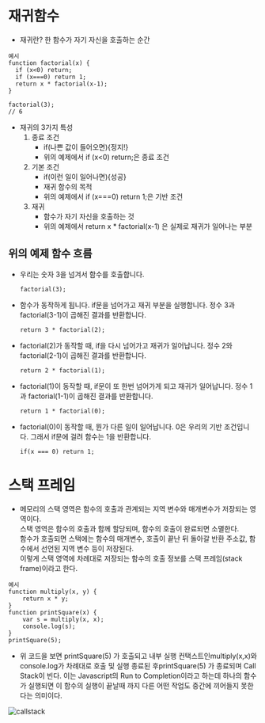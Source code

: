 # 재귀함수
- 재귀란? 한 함수가 자기 자신을 호출하는 순간

```
예시
function factorial(x) {
  if (x<0) return;
  if (x===0) return 1;
  return x * factorial(x-1);
}

factorial(3);
// 6
```
- 재귀의 3가지 특성
    1. 종료 조건
        - if(나쁜 값이 들어오면){정지!}
        - 위의 예제에서 if (x<0) return;은 종료 조건 
    2. 기본 조건
        - if(이런 일이 일어나면){성공}
        - 재귀 함수의 목적
        - 위의 예제에서 if (x===0) return 1;은 기반 조건
    3. 재귀
        - 함수가 자기 자신을 호출하는 것
        - 위의 예제에서 return x * factorial(x-1) 은 실제로 재귀가 일어나는 부분

## 위의 예제 함수 흐름

- 우리는 숫자 3을 넘겨서 함수를 호출합니다.

  ```factorial(3);```
- 함수가 동작하게 됩니다. if문을 넘어가고 재귀 부분을 실행합니다. 정수 3과 factorial(3-1)이 곱해진 결과를 반환합니다.

  ```return 3 * factorial(2);```
- factorial(2)가 동작할 때, if을 다시 넘어가고 재귀가 일어납니다. 정수 2와 factorial(2-1)이 곱해진 결과를 반환합니다.

  ```return 2 * factorial(1);```

- factorial(1)이 동작할 때, if문이 또 한번 넘어가게 되고 재귀가 일어납니다. 정수 1과 factorial(1-1)이 곱해진 결과를 반환합니다.

  ```return 1 * factorial(0);```

- factorial(0)이 동작할 때, 뭔가 다른 일이 일어납니다. 0은 우리의 기반 조건입니다. 그래서 if문에 걸려 함수는 1을 반환합니다.

  ```if(x === 0) return 1;```

# 스택 프레임
- 메모리의 스택 영역은 함수의 호출과 관계되는 지역 변수와 매개변수가 저장되는 영역이다.<br>
스택 영역은 함수의 호출과 함께 할당되며, 함수의 호출이 완료되면 소멸한다.<br>
함수가 호출되면 스택에는 함수의 매개변수, 호출이 끝난 뒤 돌아갈 반환 주소값, 함수에서 선언된 지역 변수 등이 저장된다.<br>
이렇게 스택 영역에 차례대로 저장되는 함수의 호출 정보를 스택 프레임(stack frame)이라고 한다.
```
예시
function multiply(x, y) {
    return x * y;
}
function printSquare(x) {
    var s = multiply(x, x);
    console.log(s);
}
printSquare(5);
```
- 위 코드을 보면 printSquare(5) 가 호출되고 내부 실행 컨택스트인multiply(x,x)와 console.log가 차례대로 호출 및 실행 종료된 후printSquare(5) 가 종료되며 Call Stack이 빈다. 이는 Javascript의 Run to Completion이라고 하는데 하나의 함수가 실행되면 이 함수의 실행이 끝날때 까지 다른 어떤 작업도 중간에 끼어들지 못한다는 의미이다.

![callstack](https://joshua1988.github.io/images/posts/web/translation/how-js-works/call-stack.png)